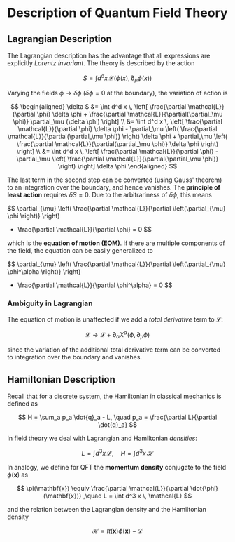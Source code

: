 # Description of Quantum Field Theory

## Lagrangian Description

The Lagrangian description has the advantage that all expressions are explicitly *Lorentz invariant*. The theory is described by the action

$$
S = \int d^d x \, \mathcal{L}(\phi(x), \partial_\mu \phi(x))
$$

Varying the fields $\phi \to \delta \phi$ ($\delta \phi = 0$ at the boundary), the variation of action is

$$
\begin{aligned}
    \delta S 
    &= \int d^d x \, \left[
        \frac{\partial \mathcal{L}}{\partial \phi} \delta \phi
        + \frac{\partial \mathcal{L}}{\partial(\partial_\mu \phi)} \partial_\mu (\delta \phi)
    \right]
    \\
    &= \int d^d x \, \left[
        \frac{\partial \mathcal{L}}{\partial \phi} \delta \phi
        - \partial_\mu \left(
            \frac{\partial \mathcal{L}}{\partial(\partial_\mu \phi)}
        \right) \delta \phi
        + \partial_\mu \left(
            \frac{\partial \mathcal{L}}{\partial(\partial_\mu \phi)} \delta \phi
        \right)
    \right]
    \\
    &= \int d^d x \, \left[
        \frac{\partial \mathcal{L}}{\partial \phi}
        - \partial_\mu \left(
            \frac{\partial \mathcal{L}}{\partial(\partial_\mu \phi)}
        \right)
    \right] \delta \phi
\end{aligned}
$$

The last term in the second step can be converted (using Gauss' theorem) to an integration over the boundary, and hence vanishes. The **principle of least action** requires $\delta S = 0$. Due to the arbitrariness of $\delta \phi$, this means

$$
\partial_{\mu} \left(
    \frac{\partial \mathcal{L}}{\partial \left(\partial_{\mu} \phi \right)}
\right) 
- \frac{\partial \mathcal{L}}{\partial \phi}
= 0
$$

which is the **equation of motion (EOM)**. If there are multiple components of the field, the equation can be easily generalized to 

$$
\partial_{\mu} \left(
    \frac{\partial \mathcal{L}}{\partial \left(\partial_{\mu} \phi^\alpha \right)}
\right) 
- \frac{\partial \mathcal{L}}{\partial \phi^\alpha}
= 0
$$

### Ambiguity in Lagrangian

The equation of motion is unaffected if we add a *total derivative* term to $\mathcal{L}$:

$$
\mathcal{L} \to \mathcal{L} + \partial_\alpha X^\alpha(\phi, \partial_\mu \phi)
$$

since the variation of the additional total derivative term can be converted to integration over the boundary and vanishes.

## Hamiltonian Description

Recall that for a discrete system, the Hamiltonian in classical mechanics is defined as

$$
H = \sum_a p_a \dot{q}_a - L, \quad
p_a = \frac{\partial L}{\partial \dot{q}_a}
$$

In field theory we deal with Lagrangian and Hamiltonian *densities*:

$$
L = \int d^3 x \, \mathcal{L}, 
\quad 
H = \int d^3 x \, \mathcal{H}
$$

In analogy, we define for QFT the **momentum density** conjugate to the field $\phi(\mathbf{x})$ as

$$
\pi(\mathbf{x}) \equiv
\frac{\partial \mathcal{L}}{\partial \dot{\phi}(\mathbf{x})}
,\quad
L = \int d^3 x \, \mathcal{L}
$$

and the relation between the Lagrangian density and the Hamiltonian density

$$
\mathcal{H} = \pi(\mathbf{x}) \dot{\phi}(\mathbf{x}) - \mathcal{L}
$$

